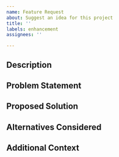 ```yaml
---
name: Feature Request
about: Suggest an idea for this project
title: ''
labels: enhancement
assignees: ''

---
```


## Description

<!-- A clear and concise description of the feature you'd like to see. -->

## Problem Statement

<!-- What problem does this feature solve? Why is it important? -->

## Proposed Solution

<!-- A clear and concise description of what you want to happen. -->

## Alternatives Considered

<!-- A clear and concise description of any alternative solutions or features you've considered. -->

## Additional Context

<!-- Add any other context, screenshots, or examples about the feature request here. -->